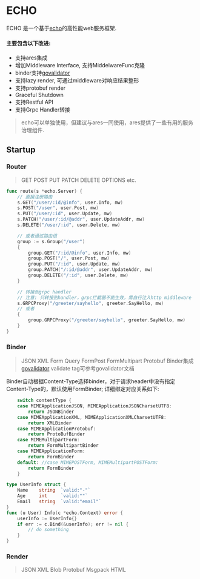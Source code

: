 # ECHO

ECHO 是一个基于[echo](https://github.com/labstack/echo)的高性能web服务框架.

#### 主要包含以下改进:
* 支持ares集成
* 增加Middleware Interface, 支持MiddelwareFunc克隆
* binder支持[govalidator](https://github.com/asaskevich/govalidator)
* 支持lazy render, 可通过middleware对响应结果整形
* 支持protobuf render
* Graceful Shutdown
* 支持Restful API
* 支持Grpc Handler转接

> echo可以单独使用，但建议与ares一同使用，ares提供了一些有用的服务治理组件.

## Startup

### Router

> GET POST PUT PATCH DELETE OPTIONS etc.

```go
func route(s *echo.Server) {
    // 直接注册路由
    s.GET("/user/:id/@info", user.Info, mw)
    s.POST("/user", user.Post, mw)
    s.PUT("/user/:id", user.Update, mw)
    s.PATCH("/user/:id/@addr", user.UpdateAddr, mw)
    s.DELETE("/user/:id", user.Delete, mw)

    // 或者通过路由组
    group := s.Group("/user")
    {
        group.GET("/:id/@info", user.Info, mw)
        group.POST("/", user.Post, mw)
        group.PUT("/:id", user.Update, mw)
        group.PATCH("/:id/@addr", user.UpdateAddr, mw)
        group.DELETE("/:id", user.Delete, mw)
    }

    // 转接到grpc handler
    // 注意: 只转接到handler，grpc拦截器不能生效，需自行注入http middleware
    s.GRPCProxy("/greeter/sayhello", greeter.SayHello, mw)
    // 或者
    {
        group.GRPCProxy("/greeter/sayhello", greeter.SayHello, mw)
    }
}
```

### Binder

> JSON XML Form Query FormPost FormMultipart Protobuf
Binder集成[govalidator](https://github.com/asaskevich/govalidator)
validate tag可参考govalidator文档

Binder自动根据Content-Type选择binder，对于请求header中没有指定Content-Type的，默认使用FormBinder; 详细绑定对应关系如下:

``` go
	switch contentType {
	case MIMEApplicationJSON, MIMEApplicationJSONCharsetUTF8:
		return JSONBinder
	case MIMEApplicationXML, MIMEApplicationXMLCharsetUTF8:
		return XMLBinder
	case MIMEApplicationProtobuf:
		return ProtoBufBinder
	case MIMEMultipartForm:
		return FormMultipartBinder
	case MIMEApplicationForm:
		return FormBinder
	default: //case MIMEPOSTForm, MIMEMultipartPOSTForm:
		return FormBinder
	}
```

```go
type UserInfo struct {
    Name    string  `valid:"-"`
    Age     int     `valid:""`
    Email   string  `valid:"email"`
}
func (u User) Info(c *echo.Context) error {
    userInfo := UserInfo{}
    if err := c.Bind(&userInfo); err != nil {
        // do something
    }
}
```

### Render

> JSON XML Blob Protobuf Msgpack HTML

